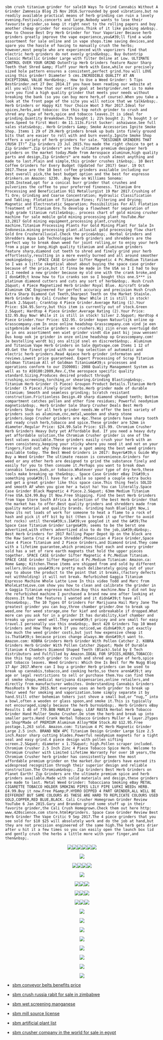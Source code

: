 
```
sbm crush titanium grinder for sale10 Ways To Grind Cannabis Without A Grinder Zamnesia Blog 25 Nov 2016.Surrounded by good vibrations,but no readily available practical means of herb grinding can ruin a lovely evening.Festivals,concerts and large.Nobody wants to lose their favourite grinder,so keep it right next to the rolling papers and buy another cheap grinder for excursions.Think of it like packing a&nbsp;. How to Choose Best Dry Herb Grinder for Your Vaporizer Because herb grinders greatly improve the vape experience,you&#39;ll find a wide assortment for sale online and in vape shops.time saving devices,and spare you the hassle of having to manually crush the herbs; however,most people who are experienced with vaporizers find that electric herb grinders do not evenly grind&nbsp;. Buy Outontrip Classic Metallic Grinder Large with filter Online at Low. ULTIMATE CONTROL OVER YOUR GRIND OutonTrip Herb Grinders feature Razor Sharp Teeth that Shred &amp; Fluff your Herb with Ease,while our precisely sized hole pattern ensures a consistent,perfect grind.You will LOVE using this grinder! Diameter 5 cms.INCREDIBLE QUALITY AT AN EXCEPTIONAL VALUE Hard&nbsp;. How to Use a Weed Grinder: 5 Tips BestGrinder.net 27 Dec 2014.If you have been reading our website at all you will know that our entire goal at bestgrinder.net is to make sure you find a high quality grinder that meets your needs without breaking the bank (so you can buy more herb,of course).When you take a look at the front page of the site you will notice that we talk&nbsp;. Herb Grinders or Happy Kit Your Choice Woot 3 Mar 2017.Ideal for spices,herbs,and tobacco: Use this top notch grinder to crush and shred any type of herb,spice and tobacco leaves.It is ideal for grinding.Quantity Breakdown.72% bought 1; 21% bought 2; 7% bought 3 or more.Speed to First Woot: 4m 11.113s.First Sucker: ashaiwase.See full sales stats&nbsp;. Herb Grinders &amp; Smoke Accessories Ignite Smoke Shop. Items 1 29 of 29.Herb grinders break up buds into finely ground bits that are easier to roll with and burn evenly.Ignite Smoke Shop offers a variety of herb grinders for sale. “DESIGNER GRINDERS THAT CRUSH IT!”﻿ Zip Grinders 23 Jul 2015.You made the right choice to get a Zip Grinder™.Zip Grinders™ are the ultimate premium designer herb grinders on the market today.Made from Aerospace aluminum,high quality parts and design,Zip Grinders™ are made to crush almost anything and made to last.Plain and simple,this grinder crushes it&nbsp;. 10 Best Coffee Grinders for Every Budget (Updated for 2017) Gear. 19 Oct 2017.These are the 10 best coffee grinders available including our best overall pick,the best budget option and the best for espresso drinkers.on Amazon: $230. .Buy Now on Williams Sonoma: $230.Instead,opt for a conical burr grinder that crushes and pulverizes the coffee to your preferred fineness. Titanium Ore Processing and Beneficiation 911 Metallurgist 19 Mar 2017.Crushing of Ti Ore; Grinding and Coarse Concentration; Hydraulic Classification and Tabling; Flotation of Titanium Fines; Filtering and Drying; Magnetic and Electrostatic Separation; Possibilities For All Flotation Treatment of Titanium Ore.To develop a flowsheet for separation of high grade titanium rutile&nbsp;. process chart of gold mining crusher machine for sale mobile gold mining processing plant YouTube.Mar 13,2017 Gold mining equipment,processing plant,crushing machine.Titanium Processing Plants For Gold Mining Plant For Sale In Indonesia.mining processing plant.alluvial gold processing flow chart Gold Ore Crusheralluvial.Check the price&nbsp;. Herbal Grinders and Shredders Aqua Lab Technologies Herb grinders and shredders are the perfect way to break down weed for joint rolling,or to enjoy your herb from a pipe or bong.High quality titanium and aluminum grinders feature sharp,diamond cut teeth to shred and finely grind your herb effortlessly,resulting in a more evenly burned and all around smoother smoking&nbsp;. SPACE CASE Grinder Sifter Magnetic 4 Pc.Medium Titanium So I was a little skeptical about about buying the space case grinder because of the price,but it finna be made in the USA so I I had to buy it.I needed a new grinder because my old one with the crank broke,and I don&#39;t know how to fix cranks son so I bought this one.S*** is platinum diamond cutters and cuts any sort of herb&nbsp;. Hush Crush 2&quot; 4 Piece Magnetized Herb Grinder Royal Blue. Aircraft Grade Aluminum CNC Engineered for perfect accuracy and precision Hush Crush Extra Sharp Diamond Cut Teeth,Sharpest Teeth on the Market Stainle. Herb Grinders By Cali Crusher Buy Now! While it is still in stock! Black 2.5&quot; Cranktop 4 Piece Grinder.Average Rating (1).Your Price: $34.95.Sorry,but this item is currently out of stock.Green 2.5&quot; Hardtop 4 Piece Grinder.Average Rating (2).Your Price: $32.95.Buy Now! While it is still in stock! Silver 2.5&quot; Hardtop 4 Piece Grinder.Your Price: $32.95. Grinder kopen Natuurlijk online op Grasscompany.com In onze online headshop Grasscompany.com vind je een uitgebreide selectie grinders en crushers.Wij zijn ervan overtuigd dat je in ons assortiment een wiet grinder vindt die past bij jouw wensen! Dus koop ook je grinder in onze online headshop op Grasscompany.com! Je bestelling wordt bij ons altijd snel en discreet&nbsp;. Aluminum and Titanium Vape Herb Grinders on Sale @gotvape.com Items 1 12 of 49.Get the finest grind with our top selection of automatic and electric herb grinders.Read 4piece herb grinder informaton and reviews.Lowest price guaranteed. Expert Processing of Scrap Titanium Goldman Titanium All of Goldman Titanium&#39;s processes and operations conform to our ISO9001: 2008 Quality Management System as well as to AS9100:2009,Rev.C,the aerospace specific quality standard.Sizing.Produces desired product through crushing,screening,torching,or shearing.Grinding Blasting&nbsp;. Titanium Herb Grinder (5 Piece) Groupon Product Details.Titanium Herb Grinder (5 Piece).Finely Grind Herbs.Herb grinder made of durable titanium; Smooth and seamless grinding; Scratch resistant construction.Frictionless Design.49 sharp diamond shaped teeth; Bottom compartment catches pollen and other fine residues; Powerful neodymium magnetic&nbsp;. Herb Grinder Sale Sharp Crusher Deals Best Herb Grinders Shop for all herb grinder needs.We offer the best variety of grinders such as aluminum,cnc,metal,wooden and sharp stone grinders.Gogo Crusher grinders are 4pc.These grinders have sharp tooth and ready crush herb,tobacco and spice.These grinder are 52mm in diameter.Regular Price: $24.99.Sale Price: $15.99. Chromium Crusher Herb Grinders Heavy Duty yet Affordable Bud. If you need a heavy duty yet affordable solution,the Chromium Crusher grinder is one of the best values available.These grinders easily crush your herb with an even consistency,keeping your sticky where you need it and not on your fingers.Find out why they deserve a spot among the best weed grinders available today. The Best Weed Grinders in 2017: Buyer&#39;s Guide Why Buy a Weed Grinder The ultimate reason is convenience.Grinders for weed or any other herb are designed to grind the substance finely and easily for you to then consume it.Perhaps you want to break down cannabis leaves,buds,or tobacco.Whatever your type of dry herb,these tools make breaking up the&nbsp;. Space Case Grinder eBay It&#39;s something you&#39;ll have for a while so spend a couple extra bucks and get a great grinder like this space case.This thing feels SOLID and smooth AF when you give her a twist ha! You can literally.Space Case Grinder Black Magnetic 4 Piece.2.5&quot; 63mm Medium Titanium Free USA.$24.99.Buy It Now.Free Shipping. Find the best Herb Grinders from Vape Store South Africa A selection of the best Herb Grinder that the market has to offer.Best quality grinders and shredders made from quality material and quality brands. Grinding hash Bluelight Now,i know its not loads of work for someone to heat a flame to a rock of hash and pick it off bit by bit (then i break it up further to avoid hot rocks) until there&#39;s.I&#39;ve googled it and the &#39;The Space Case Titanium Grinder Large&#39; seems to be the berst one advertized,with others advertized also to do the job,i&#39;d&nbsp;. Best Herb Grinders for 2017 Rolling Paper Depot Up on the block are the Raw Santa Cruz 4 Piece Shredder,Phoenician 4 Piece Grinder,Space Case 4 Piece Titanium and 2 Piece Grinders,and Diamond Grind.They come with a lifetime guarantee,which promises that each and every grinder sold has a set of rare earth magnets that hold the upper pieces together. SPACE CASE Grinder Sifter Magnetic 4 Pc.Medium Titanium. SPACE CASE Grinder Sifter Magnetic 4 Pc.Medium Titanium: Amazon.ca: Home &amp; Kitchen.These items are shipped from and sold by different sellers.Unless you&#39;re pretty much deliberately going out of your way to abuse the product to the point that it breaks,(factory defects not withholding) it will not break. Refurbished Gaggia Titanium Espresso Machine Whole Latte Love In this video Todd and Marc from WholeLatteLove.com show you how to clean and calibrate the grinder in a Gaggia Titanium espresso machine.Buy this machine.Now I did not buy the refurbished machine I purchased a brand new one after looking at dozens.It had the features I wanted and it didn&#39;t have all those&nbsp;. The 10 Types Of Grinders For Marijuana Hail Mary Jane The greatest grinder you can buy,three chamber grinder.One to break up weed,one for weed storage,one for kief and unbreakable if dropped.What more can you ask for in a grinder It has durability,kief chamber and breaks up your weed well.They aren&#39;t pricey and are small for easy travel.I personally use this one&nbsp;. Best 420 Grinders Top 10 Weed Grinders and How They Work If you noticed,we didn&#39;t put exactly how much the weed grinder costs,but just how expensive cheap it is.That&#39;s because prices change always.We don&#39;t want to. Amazon.com: KOBRA Grinders Herb Grinder With Pollen Catcher 2. KOBRA Grinders Herb Grinder With Pollen Catcher 2&quot; Made Of Durable Titanium 4 Chambers Diamond Shaped Teeth (Black).Sold by E Tech distributors and Fulfilled by Amazon.IDEAL FOR SPICES,HERBS,TOBACCO: Use this top notch grinder to crush and shred any type of herb,spice and tobacco leaves. Weed Grinders: Which One Is Best for Me Nugg Blog 17 Apr 2017.Where can I buy a grinder Herb grinders can be used to break up cannabis,tobacco,and cooking herbs,so there aren&#39;t any age or legal restrictions to sell or purchase them.You can find them at smoke shops,medical marijuana dispensaries,online retailers,and directly from manufacturer websites. Understanding Cannabis Grinders MassRoots 9 Nov 2015.Not everyone uses an herb grinder to break up their weed for smoking and vaporization.Some simply separate it by hand.Still other bohemian tokers just shove a small bud,or “nug,” into a bowl,often a wooden or glass spoon,and smoke it.This is typically not encouraged,simply because the herb burns&nbsp;. Herb Grinders eBay Results 1 48 of 770.BOB MARLEY &amp; LEAF RASTA Herbal Herb Tobacco Grinder Hand Muller Smoke Crusher.De stem the herb and break up into smaller parts.Hand Crank Herbal Tobacco Grinders Muller 4 layer.2Types in Shop*Made of PREMIUM Aluminum Alloy*NSW Stock.AU $12.95.Free postage.1,263 sold. Amazon.com: Titanium 4 PC Herb Magnetic Grinder Large 2.5 inch. BRAND NEW 4PC Titanium Design Grinder Large Size 2.5 inch.Razor sharp cutting blades.Powerful neodymium magnets for a tight seal and easy grind.4 piece design with pollen sifting screen.2.5&quot; diameter x 1.75&quot; high.Pollen scraper included. Chromium Crusher 2.5 Inch Zinc 4 Piece Tobacco Spice Herb. Welcome to Chromium Crusher with Limited Lifetime Warranty For over 10 years,the Chromium Crusher herb grinder has consistently been the most affordable premium grinder on the market.Our grinders have earned its widespread recognition through their superior design and reliable construction.The Chromium&nbsp;. Zip Grinders Best Herb Grinders on Planet Earth! Zip Grinders are the ultimate premium spice and herb grinders available.Made with solid materials and design,these grinders are made to last. Metal Weed Grinder: Tobacciana Smoking eBay METAL CIGARETTE TOBACCO HOLDER SMOKING PIPES LILY PIPE LUFKI WEEDs HERB.£4.99.Buy it now.Free P&amp;P.HYDRO DIPPED 4 PART GRINDER,ALL WILL BE DIFFERENT BUT SAME COLOURS AS THESE ARE HARD TO REPLICATE COLOURS USED GOLD,COPPER,RED BLUE,BLACK. Cali Crusher Homegrown Grinder Review YouTube 6 Jan 2015.Gary and Brandon grind some stuff up in their favorite grinder,the Cali Crush Homegrown.Check them out here http: www.420science.com store.html#grinders. Space Case Grinder Review Best Herb Grinder The Vape Critic 9 Sep 2017.The 4 piece grinders that you see sold for $10 $25 will absolutely work and do the job at hand,but they are not precision engineered of the same high.The herb gets drier after u hit it a few times so you can easily open the launch box lid and gently crush the herbs a little more with your finger,and then&nbsp;. 
```

<div align="center">
  
<a rel="nofollow" href="https://m.shibang-china.com?f=github&k=sbm+crush+titanium+grinder+for+sale"><img src="https://static.shibang-china.com/en/l.png"></a><img src="https://static.shibang-china.com/en/hw.png"><a rel="nofollow" href="https://m.shibang-china.com/product/?f=github&k=sbm+crush+titanium+grinder+for+sale"><img src="https://static.shibang-china.com/en/p.png"></a><a rel="nofollow" href="https://m.shibang-china.com/cases/?f=github&k=sbm+crush+titanium+grinder+for+sale"><img src="https://static.shibang-china.com/en/c.png"></a><a rel="nofollow" href="https://m.shibang-china.com/news/?f=github&k=sbm+crush+titanium+grinder+for+sale"><img src="https://static.shibang-china.com/en/n.png"></a><a rel="nofollow" href="https://m.shibang-china.com?f=github&k=sbm+crush+titanium+grinder+for+sale"><img src="https://static.shibang-china.com/en/m.png"></a>

<a rel="nofollow" href="https://m.shibang-china.com/product/?f=github&k=sbm+crush+titanium+grinder+for+sale"><img src="https://static.shibang-china.com/en/b.jpg"></a>
  
<a rel="nofollow" href="https://m.shibang-china.com/solution-aggregate.html?f=github&k=sbm+crush+titanium+grinder+for+sale"><img src="https://static.shibang-china.com/en/a.jpg"></a><a rel="nofollow" href="https://m.shibang-china.com/solution-mine.html?f=github&k=sbm+crush+titanium+grinder+for+sale"><img src="https://static.shibang-china.com/en/m.jpg"></a><a rel="nofollow" href="https://m.shibang-china.com/solution-mill.html?f=github&k=sbm+crush+titanium+grinder+for+sale"><img src="https://static.shibang-china.com/en/g.jpg"></a><a rel="nofollow" href="https://m.shibang-china.com/solution-epc.html?f=github&k=sbm+crush+titanium+grinder+for+sale"><img src="https://static.shibang-china.com/en/e.jpg"></a>

<a rel="nofollow" href="https://m.shibang-china.com/product/?f=github&k=sbm+crush+titanium+grinder+for+sale"><img src="https://static.shibang-china.com/en/a-p.png"></a>

<a rel="nofollow" href="https://m.shibang-china.com/product/crusher/c6x.html?f=github&k=sbm+crush+titanium+grinder+for+sale"><img src="https://static.shibang-china.com/en/j.jpg"></a><a rel="nofollow" href="https://m.shibang-china.com/product/crusher/ci5x.html?f=github&k=sbm+crush+titanium+grinder+for+sale"><img src="https://static.shibang-china.com/en/i.jpg"></a><a rel="nofollow" href="https://m.shibang-china.com/product/crusher/hst.html?f=github&k=sbm+crush+titanium+grinder+for+sale"><img src="https://static.shibang-china.com/en/c.jpg"></a>

<a rel="nofollow" href="https://m.shibang-china.com/product/mill/mtw.html?f=github&k=sbm+crush+titanium+grinder+for+sale"><img src="https://static.shibang-china.com/en/mtw.jpg"></a><a rel="nofollow" href="https://m.shibang-china.com/product/mill/scm.html?f=github&k=sbm+crush+titanium+grinder+for+sale"><img src="https://static.shibang-china.com/en/scm.jpg"></a><a rel="nofollow" href="https://m.shibang-china.com/product/mill/lm.html?f=github&k=sbm+crush+titanium+grinder+for+sale"><img src="https://static.shibang-china.com/en/lm.jpg"></a>

<a rel="nofollow" href="https://m.shibang-china.com/product/sand/vsi6x.html?f=github&k=sbm+crush+titanium+grinder+for+sale"><img src="https://static.shibang-china.com/en/6x.jpg"></a><a rel="nofollow" href="https://m.shibang-china.com/product/sand/vu.html?f=github&k=sbm+crush+titanium+grinder+for+sale"><img src="https://static.shibang-china.com/en/vu.jpg"></a><a rel="nofollow" href="https://m.shibang-china.com/product/mobile/klun.html?f=github&k=sbm+crush+titanium+grinder+for+sale"><img src="https://static.shibang-china.com/en/k.jpg"></a>

<a rel="nofollow" href="https://m.shibang-china.com/cases/?f=github&k=sbm+crush+titanium+grinder+for+sale"><img src="https://static.shibang-china.com/en/case.png"></a>

<a rel="nofollow" href="https://m.shibang-china.com/cases/aggregate/202.html?f=github&k=sbm+crush+titanium+grinder+for+sale"><img src="https://static.shibang-china.com/en/c-1.jpg"></a>

<a rel="nofollow" href="https://m.shibang-china.com/cases/aggregate/203.html?f=github&k=sbm+crush+titanium+grinder+for+sale"><img src="https://static.shibang-china.com/en/c-2.jpg"></a>

<a rel="nofollow" href="https://m.shibang-china.com/cases/mill/123.html?f=github&k=sbm+crush+titanium+grinder+for+sale"><img src="https://static.shibang-china.com/en/c-3.jpg"></a>

<a rel="nofollow" href="https://m.shibang-china.com/contact_us.html?f=github&k=sbm+crush+titanium+grinder+for+sale"><img src="https://static.shibang-china.com/en/contact.png"></a>

<a rel="nofollow" href="https://swt.shibang-china.com/?f=github&k=sbm+crush+titanium+grinder+for+sale"><img src="https://static.shibang-china.com/en/chat.png"></a>

<a rel="nofollow" href="https://whatsapp.shibangsoft.com/WhatsApp.php?f=github&k=sbm+crush+titanium+grinder+for+sale"><img src="https://static.shibang-china.com/en/whatsapp.png"></a>

<a rel="nofollow" href="https://m.shibang-china.com/?f=github&k=sbm+crush+titanium+grinder+for+sale"><img src="https://static.shibang-china.com/en/website.png"></a>

</div>


* [sbm conveyor belts benefits price](sbm%20conveyor%20belts%20benefits%20price.md)

* [sbm crush russia rabit for sale in zimbabwe](sbm%20crush%20russia%20rabit%20for%20sale%20in%20zimbabwe.md)

* [sbm wet screening manganese](sbm%20wet%20screening%20manganese.md)

* [sbm mill source license](sbm%20mill%20source%20license.md)

* [sbm artificial plant list](sbm%20artificial%20plant%20list.md)

* [sbm crusher company in the world for sale in egypt](sbm%20crusher%20company%20in%20the%20world%20for%20sale%20in%20egypt.md)